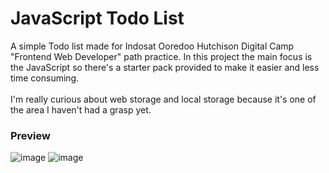 # JavaScript Todo List
A simple Todo list made for Indosat Ooredoo Hutchison Digital Camp "Frontend Web Developer" path practice. In this project the main focus is the JavaScript so there's a starter pack provided to make it easier and less time consuming.
<br><br>
I'm really curious about web storage and local storage because it's one of the area I haven't had a grasp yet.
<br>
### Preview
![image](https://user-images.githubusercontent.com/40969170/183981727-2ad7f807-a78f-4a83-9e49-70273f273df2.png)
![image](https://user-images.githubusercontent.com/40969170/183982260-720f8ed1-df96-4692-a230-1c62c08e23af.png)
